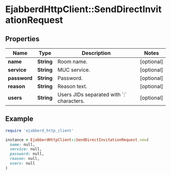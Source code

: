 # EjabberdHttpClient::SendDirectInvitationRequest

## Properties

| Name | Type | Description | Notes |
| ---- | ---- | ----------- | ----- |
| **name** | **String** | Room name. | [optional] |
| **service** | **String** | MUC service. | [optional] |
| **password** | **String** | Password. | [optional] |
| **reason** | **String** | Reason text. | [optional] |
| **users** | **String** | Users JIDs separated with &#x60;:&#x60; characters. | [optional] |

## Example

```ruby
require 'ejabberd_http_client'

instance = EjabberdHttpClient::SendDirectInvitationRequest.new(
  name: null,
  service: null,
  password: null,
  reason: null,
  users: null
)
```

